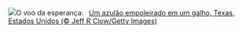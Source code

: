 ![](https://www.bing.com/th?id=OHR.TexasIndigoBunting_PT-BR6730881258_UHD.jpg&w=1000)O voo da esperança:&nbsp;&ensp;[Um azulão empoleirado em um galho, Texas, Estados Unidos (© Jeff R Clow/Getty Images)](https://www.bing.com/th?id=OHR.TexasIndigoBunting_PT-BR6730881258_UHD.jpg)
<br><br/>
